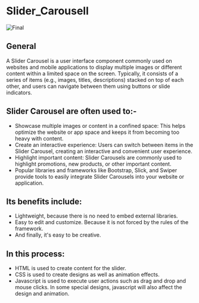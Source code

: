 # Slider_Carousell

![Final](https://github.com/Fr0zneR/Slider_Carousel/assets/160403964/ff55c42a-7824-4463-a48b-1eba6ea0eaa4)

## General
A Slider Carousel is a user interface component commonly used on websites and mobile applications to display multiple images or different content within a limited space on the screen. Typically, it consists of a series of items (e.g., images, titles, descriptions) stacked on top of each other, and users can navigate between them using buttons or slide indicators.

## Slider Carousel are often used to:-
- Showcase multiple images or content in a confined space: This helps optimize the website or app space and keeps it from becoming too heavy with content.
- Create an interactive experience: Users can switch between items in the Slider Carousel, creating an interactive and convenient user experience.
- Highlight important content: Slider Carousels are commonly used to highlight promotions, new products, or other important content.
- Popular libraries and frameworks like Bootstrap, Slick, and Swiper provide tools to easily integrate Slider Carousels into your website or application.

## Its benefits include:
- Lightweight, because there is no need to embed external libraries.
- Easy to edit and customize. Because it is not forced by the rules of the framework.
- And finally, it's easy to be creative.

## In this process:
- HTML is used to create content for the slider.
- CSS is used to create designs as well as animation effects.
- Javascript is used to execute user actions such as drag and drop and mouse clicks. In some special designs, javascript will also affect the design and animation.
